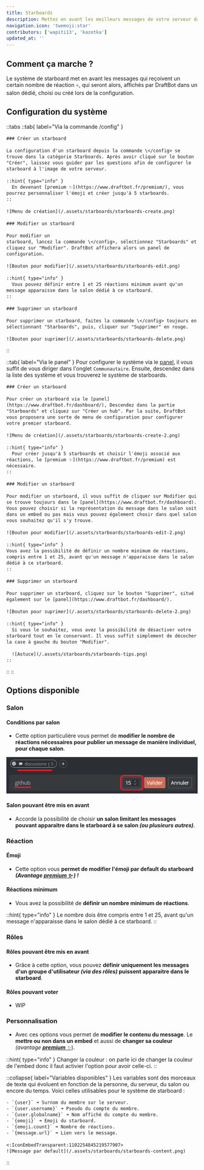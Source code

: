 ```yaml
---
title: Starboards
description: Mettez en avant les meilleurs messages de votre serveur dans un salon dédié en interagissant avec une réaction.
navigation.icon: 'twemoji:star'
contributors: ['wapiti13', 'kazotka']
updated_at: ''
---
```


## Comment ça marche ?

Le système de starboard met en avant les messages qui reçoivent un certain nombre de réaction `⭐`, qui seront alors, affichés par DraftBot dans un salon dédié, choisi ou créé lors de la configuration.

## Configuration du système

::tabs
  ::tab{ label="Via la commande /config" }

    ### Créer un starboard

    La configuration d'un starboard depuis la commande \</config> se trouve dans la catégorie Starboards. Après avoir cliqué sur le bouton "Créer", laissez vous guider par les questions afin de configurer le starboard à l'image de votre serveur.

    ::hint{ type="info" }
      En devenant [premium ✨](https://www.draftbot.fr/premium/), vous pourrez personnaliser l'émoji et créer jusqu'à 5 starboards.
    ::

    ![Menu de création](/.assets/starboards/starboards-create.png)

    ### Modifier un starboard

    Pour modifier un 
    starboard, lancez la commande \</config>, sélectionnez "Starboards" et cliquez sur "Modifier". DraftBot affichera alors un panel de configuration.

    ![Bouton pour modifier](/.assets/starboards/starboards-edit.png)

    ::hint{ type="info" }
      Vous pouvez définir entre 1 et 25 réactions minimum avant qu'un message apparaisse dans le salon dédié à ce starboard.
    ::

    ### Supprimer un starboard

    Pour supprimer un starboard, faites la commande \</config> toujours en sélectionnant "Starboards", puis, cliquer sur "Supprimer" en rouge.

    ![Bouton pour suprimer](/.assets/starboards/starboards-delete.png)
  ::

  ::tab{ label="Via le panel" }
    Pour configurer le système via le [panel](https://www.draftbot.fr/dashboard/), il vous suffit de vous diriger dans l'onglet `Communautaire`. Ensuite, descendez dans la liste des système et vous trouverez le système de starboards.

    ### Créer un starboard

    Pour créer un starboard via le [panel](https://www.draftbot.fr/dashboard/), Descendez dans la partie "Starboards" et cliquez sur "Créer un hub". Par la suite, DraftBot vous proposera une sorte de menu de configuration pour configurer votre premier starboard.

    ![Menu de création](/.assets/starboards/starboards-create-2.png)

    ::hint{ type="info" }
      Pour créer jusqu'à 5 starboards et choisir l'émoji associé aux réactions, le [premium ✨](https://www.draftbot.fr/premium) est nécessaire.
    ::

    ### Modifier un starboard

    Pour modifier un starboard, il vous suffit de cliquer sur Modifier qui se trouve toujours dans le [panel](https://www.draftbot.fr/dashboard).  Vous pouvez choisir si la représentation du message dans le salon soit dans un embed ou pas mais vous pouvez également chosir dans quel salon vous souhaitez qu'il s'y trouve.

    ![Bouton pour modifier](/.assets/starboards/starboards-edit-2.png)

    ::hint{ type="info" }
    Vous avez la possibilité de définir un nombre minimum de réactions, compris entre 1 et 25, avant qu'un message n'apparaisse dans le salon dédié à ce starboard.
    ::

    ### Supprimer un starboard

    Pour supprimer un starboard, cliquez sur le bouton "Supprimer", situé également sur le [panel](https://www.draftbot.fr/dashboard/).

    ![Bouton pour suprimer](/.assets/starboards/starboards-delete-2.png)

    ::hint{ type="info" }
      Si vous le souhaitez, vous avez la possibilité de désactiver votre starboard tout en le conservant. Il vous suffit simplement de décocher la case à gauche du bouton "Modifier".

      ![Astuce](/.assets/starboards/starboards-tips.png)
    ::
  ::
::

## Options disponible

### Salon

#### Conditions par salon

  - Cette option particulière vous permet de **modifier le nombre de réactions nécessaires pour publier un message de manière individuel, pour chaque salon**.

  ![Exemple via le panel](/.assets/starboards/starboards-individual.png)

#### Salon pouvant être mis en avant

  - Accorde la possibilité de choisir **un salon limitant les messages pouvant apparaitre dans le starboard à se salon *(ou plusieurs autres)***.

### Réaction

  #### Émoji 
  - Cette option vous **permet de modifier l'émoji par default du starboard *(Avantage [premium ✨](https://www.draftbot.fr/premium/) ) !***

#### Réactions minimum

  - Vous avez la possibilité de **définir un nombre minimum de réactions**.

  ::hint{ type="info" }
    Le nombre dois être compris entre 1 et 25, avant qu'un message n'apparaisse dans le salon dédié à ce starboard.
  ::

### Rôles

  #### Rôles pouvant être mis en avant
  - Grâce à cette option, vous pouvez **définir uniquement les messages d'un groupe d'utilisateur *(via des rôles)* puissent apparaitre dans le starboard**.

#### Rôles pouvant voter

  - WIP

### Personnalisation
  - Avec ces options vous permet de **modifier le contenu du message**. Le **mettre ou non dans un embed** et aussi de **changer sa couleur** *(avantage [**premium** ✨](https://www.draftbot.fr/premium/)*). 
  
  ::hint{ type="info" }
    Changer la couleur : on parle ici de changer la couleur de l'embed donc il faut activier l'option pour avoir celle-ci.
  ::

  ::collapse{ label="Variables disponibles" }
    Les variables sont des morceaux de texte qui évoluent en fonction de la personne, du serveur, du salon ou encore du temps. Voici celles utilisables pour le système de starboard :

    - `{user}` ➜ Surnom du membre sur le serveur.
    - `{user.username}` ➜ Pseudo du compte du membre.
    - `{user.globalname}` ➜ Nom affiché du compte du membre.
    - `{emoji}` ➜ Emoji du starboard.
    - `{emoji.count}` ➜ Nombre de réactions.
    - `{message.url}` ➜ Lien vers le message.

    <:IconEmbedTransparent:1102254845219577907>
    ![Message par default](/.assets/starboards/starboards-content.png)
  ::
  